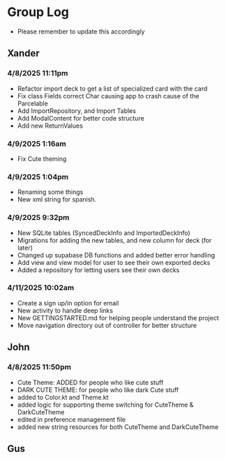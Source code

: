 # Group Log
- Please remember to update this accordingly

## Xander
### 4/8/2025 11:11pm 
- Refactor import deck to get a list of specialized card with the card
- Fix class Fields correct Char causing app to crash cause of the Parcelable
- Add ImportRepository, and Import Tables
- Add ModalContent for better code structure
- Add new ReturnValues
### 4/9/2025 1:16am
- Fix Cute theming
### 4/9/2025 1:04pm
- Renaming some things
- New xml string for spanish.
### 4/9/2025 9:32pm
- New SQLite tables (SyncedDeckInfo and ImportedDeckInfo)
- Migrations for adding the new tables, and new column for deck (for later)
- Changed up supabase DB functions and added better error handling
- Add view and view model for user to see their own exported decks
- Added a repository for letting users see their own decks
### 4/11/2025 10:02am
- Create a sign up/in option for email
- New activity to handle deep links
- New GETTINGSTARTED.md for helping people understand the project
- Move navigation directory out of controller for better structure
## John
### 4/8/2025 11:50pm
- Cute Theme: ADDED for people who like cute stuff
- DARK CUTE THEME: for people who like dark Cute stuff
- added to Color.kt and Theme.kt
- added logic for supporting theme switching for CuteTheme & DarkCuteTheme
- edited in preference management file
- added new string resources for both CuteTheme and DarkCuteTheme
## Gus